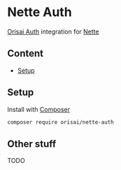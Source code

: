 # Nette Auth

[Orisai Auth](https://github.com/orisai/auth) integration for [Nette](https://nette.org)

## Content

- [Setup](#setup)

## Setup

Install with [Composer](https://getcomposer.org)

```sh
composer require orisai/nette-auth
```

## Other stuff

TODO
